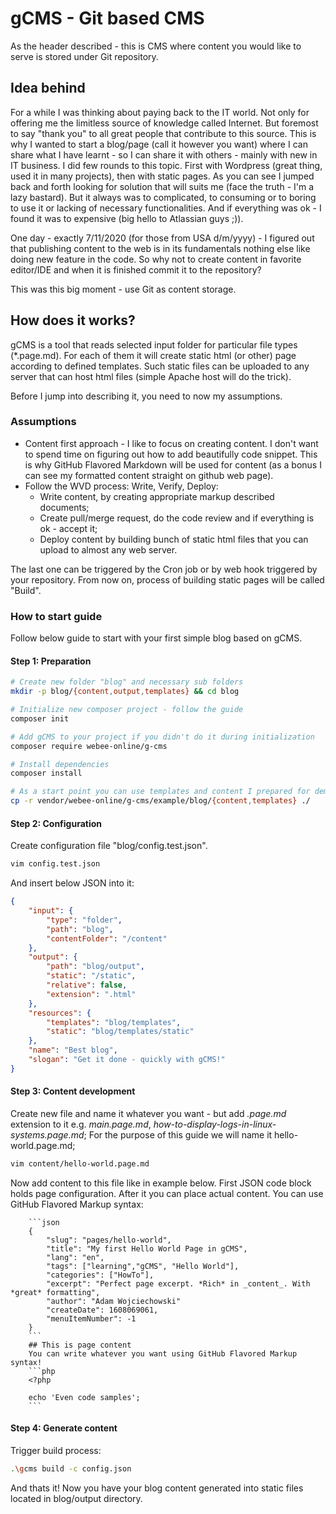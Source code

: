 # gCMS - Git based CMS
As the header described - this is CMS where content you would like to serve is stored under Git repository.

## Idea behind
For a while I was thinking about paying back to the IT world. Not only for offering me the limitless source of knowledge called Internet. But foremost to say "thank you" to all great people that contribute to this source. This is why I wanted to start a blog/page (call it however you want) where I can share what I have learnt - so I can share it with others - mainly with new in IT business.
I did few rounds to this topic. First with Wordpress (great thing, used it in many projects), then with static pages. As you can see I jumped back and forth looking for solution that will suits me (face the truth - I'm a lazy bastard). But it always was to complicated, to consuming or to boring to use it or lacking of necessary functionalities. And if everything was ok - I found it was to expensive (big hello to Atlassian guys ;)).

One day - exactly 7/11/2020 (for those from USA d/m/yyyy) - I figured out that publishing content to the web is in its fundamentals nothing else like doing new feature in the code. So why not to create content in favorite editor/IDE and when it is finished commit it to the repository?

This was this big moment - use Git as content storage.

## How does it works?
gCMS is a tool that reads selected input folder for particular file types (*.page.md). For each of them it will create static html (or other) page according to defined templates. Such static files can be uploaded to any server that can host html files (simple Apache host will do the trick).

Before I jump into describing it, you need to now my assumptions.

### Assumptions
* Content first approach - I like to focus on creating content. I don't want to spend time on figuring out how to add beautifully code snippet. This is why GitHub Flavored Markdown will be used for content (as a bonus I can see my formatted content straight on github web page).
* Follow the WVD process: Write, Verify, Deploy:
    * Write content, by creating appropriate markup described documents;
    * Create pull/merge request, do the code review and if everything is ok - accept it;
    * Deploy content by building bunch of static html files that you can upload to almost any web server.

The last one can be triggered by the Cron job or by web hook triggered by your repository. From now on, process of building static pages will be called "Build".

### How to start guide
Follow below guide to start with your first simple blog based on gCMS.

#### Step 1: Preparation
```bash
# Create new folder "blog" and necessary sub folders
mkdir -p blog/{content,output,templates} && cd blog

# Initialize new composer project - follow the guide
composer init

# Add gCMS to your project if you didn't do it during initialization
composer require webee-online/g-cms

# Install dependencies
composer install

# As a start point you can use templates and content I prepared for demo - but be warned - eye pain guaranteed!!!
cp -r vendor/webee-online/g-cms/example/blog/{content,templates} ./
```
#### Step 2: Configuration
Create configuration file "blog/config.test.json".
```bash
vim config.test.json
```
And insert below JSON into it:
```json
{
    "input": {
        "type": "folder",
        "path": "blog",
        "contentFolder": "/content"
    },
    "output": {
        "path": "blog/output",
        "static": "/static",
        "relative": false,
        "extension": ".html"
    },
    "resources": {
        "templates": "blog/templates",
        "static": "blog/templates/static"
    },
    "name": "Best blog",
    "slogan": "Get it done - quickly with gCMS!"
}
```

#### Step 3: Content development
Create new file and name it whatever you want - but add *.page.md* extension to it e.g. *main.page.md*, *how-to-display-logs-in-linux-systems.page.md*;
For the purpose of this guide we will name it hello-world.page.md;
```bash
vim content/hello-world.page.md
```
Now add content to this file like in example below. First JSON code block holds page configuration. After it you can place actual content. You can use GitHub Flavored Markup syntax:
```
    ```json
    {
        "slug": "pages/hello-world",
        "title": "My first Hello World Page in gCMS",
        "lang": "en",
        "tags": ["learning","gCMS", "Hello World"],
        "categories": ["HowTo"],
        "excerpt": "Perfect page excerpt. *Rich* in _content_. With *great* formatting",
        "author": "Adam Wojciechowski"
        "createDate": 1608069061,
        "menuItemNumber": -1
    }
    ```
    ## This is page content
    You can write whatever you want using GitHub Flavored Markup syntax!
    ```php
    <?php

    echo 'Even code samples';
    ```
```

#### Step 4: Generate content
Trigger build process:
```bash
.\gcms build -c config.json
```

And thats it! Now you have your blog content generated into static files located in blog/output directory.
